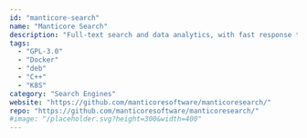 ```yaml
---
id: "manticore-search"
name: "Manticore Search"
description: "Full-text search and data analytics, with fast response time for small, medium and big data (alternative to Elasticsearch)."
tags:
  - "GPL-3.0"
  - "Docker"
  - "deb"
  - "C++"
  - "K8S"
category: "Search Engines"
website: "https://github.com/manticoresoftware/manticoresearch/"
repo: "https://github.com/manticoresoftware/manticoresearch/"
#image: "/placeholder.svg?height=300&width=400"
---
```


